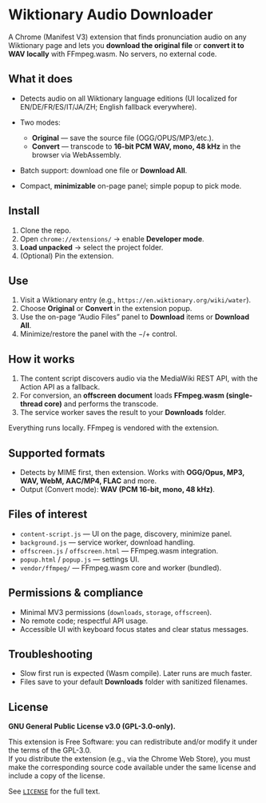 # Wiktionary Audio Downloader

A Chrome (Manifest V3) extension that finds pronunciation audio on any Wiktionary page and lets you **download the original file** or **convert it to WAV locally** with FFmpeg.wasm. No servers, no external code.

## What it does

* Detects audio on all Wiktionary language editions (UI localized for EN/DE/FR/ES/IT/JA/ZH; English fallback everywhere).
* Two modes:

  * **Original** — save the source file (OGG/OPUS/MP3/etc.).
  * **Convert** — transcode to **16-bit PCM WAV, mono, 48 kHz** in the browser via WebAssembly.
* Batch support: download one file or **Download All**.
* Compact, **minimizable** on-page panel; simple popup to pick mode.

## Install

1. Clone the repo.
2. Open `chrome://extensions/` → enable **Developer mode**.
3. **Load unpacked** → select the project folder.
4. (Optional) Pin the extension.

## Use

1. Visit a Wiktionary entry (e.g., `https://en.wiktionary.org/wiki/water`).
2. Choose **Original** or **Convert** in the extension popup.
3. Use the on-page “Audio Files” panel to **Download** items or **Download All**.
4. Minimize/restore the panel with the −/+ control.

## How it works

1. The content script discovers audio via the MediaWiki REST API, with the Action API as a fallback.
2. For conversion, an **offscreen document** loads **FFmpeg.wasm (single-thread core)** and performs the transcode.
3. The service worker saves the result to your **Downloads** folder.

Everything runs locally. FFmpeg is vendored with the extension.

## Supported formats

* Detects by MIME first, then extension. Works with **OGG/Opus, MP3, WAV, WebM, AAC/MP4, FLAC** and more.
* Output (Convert mode): **WAV (PCM 16-bit, mono, 48 kHz)**.

## Files of interest

* `content-script.js` — UI on the page, discovery, minimize panel.
* `background.js` — service worker, download handling.
* `offscreen.js` / `offscreen.html` — FFmpeg.wasm integration.
* `popup.html` / `popup.js` — settings UI.
* `vendor/ffmpeg/` — FFmpeg.wasm core and worker (bundled).

## Permissions & compliance

* Minimal MV3 permissions (`downloads`, `storage`, `offscreen`).
* No remote code; respectful API usage.
* Accessible UI with keyboard focus states and clear status messages.

## Troubleshooting

* Slow first run is expected (Wasm compile). Later runs are much faster.
* Files save to your default **Downloads** folder with sanitized filenames.

## License

**GNU General Public License v3.0 (GPL-3.0-only).**

This extension is Free Software: you can redistribute and/or modify it under the terms of the GPL-3.0.  
If you distribute the extension (e.g., via the Chrome Web Store), you must make the corresponding source code available under the same license and include a copy of the license.

See [`LICENSE`](LICENSE) for the full text.
